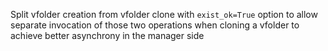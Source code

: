 Split vfolder creation from vfolder clone with `exist_ok=True` option to allow separate invocation of those two operations when cloning a vfolder to achieve better asynchrony in the manager side
